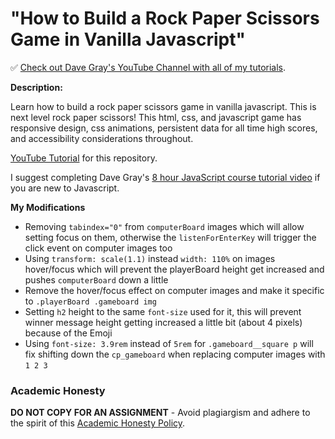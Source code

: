 # "How to Build a Rock Paper Scissors Game in Vanilla Javascript"

✅ [Check out Dave Gray's YouTube Channel with all of my tutorials](https://www.youtube.com/DaveGrayTeachesCode).

**Description:**

Learn how to build a rock paper scissors game in vanilla javascript. This is next level rock paper scissors! This html, css, and javascript game has responsive design, css animations, persistent data for all time high scores, and accessibility considerations throughout. 

[YouTube Tutorial](https://youtu.be/3zr63z_q3cQ) for this repository.

I suggest completing Dave Gray's [8 hour JavaScript course tutorial video](https://youtu.be/EfAl9bwzVZk) if you are new to Javascript.

**My Modifications**
- Removing `tabindex="0"` from `computerBoard` images which will allow setting focus on them, otherwise the `listenForEnterKey` will trigger the click event on computer images too
- Using `transform: scale(1.1)` instead `width: 110%` on images hover/focus which will prevent the playerBoard height get increased and pushes `computerBoard` down a little
- Remove the hover/focus effect on computer images and make it specific to `.playerBoard .gameboard img`
- Setting `h2` height to the same `font-size` used for it, this will prevent winner message height getting increased a little bit (about 4 pixels) because of the Emoji
- Using `font-size: 3.9rem` instead of `5rem` for `.gameboard__square p` will fix shifting down the `cp_gameboard` when replacing computer images with `1 2 3`

### Academic Honesty

**DO NOT COPY FOR AN ASSIGNMENT** - Avoid plagiargism and adhere to the spirit of this [Academic Honesty Policy](https://www.freecodecamp.org/news/academic-honesty-policy/).
